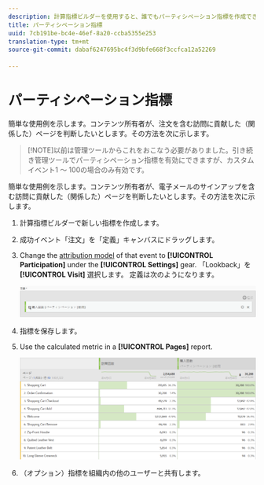 ```yaml
---
description: 計算指標ビルダーを使用すると、誰でもパーティシペーション指標を作成できます。
title: パーティシペーション指標
uuid: 7cb191be-bc4e-46ef-8a20-ccba5355e253
translation-type: tm+mt
source-git-commit: dabaf6247695bc4f3d9bfe668f3ccfca12a52269

---
```



# パーティシペーション指標

簡単な使用例を示します。コンテンツ所有者が、注文を含む訪問に貢献した（関係した）ページを判断したいとします。その方法を次に示します。

>[!NOTE]以前は管理ツールからこれをおこなう必要がありました。引き続き管理ツールでパーティシペーション指標を有効にできますが、カスタムイベント1 ～ 100の場合のみ有効です。

簡単な使用例を示します。コンテンツ所有者が、電子メールのサインアップを含む訪問に貢献した（関係した）ページを判断したいとします。その方法を次に示します。

1. 計算指標ビルダーで新しい指標を作成します。
1. 成功イベント「注文」を「定義」キャンバスにドラッグします。
1. Change the [attribution model](/help/components/c-calcmetrics/c-workflow/cm-workflow/c-build-metrics/m-metric-type-alloc.md) of that event to **[!UICONTROL Participation]** under the **[!UICONTROL Settings]** gear. 「Lookback」を **[!UICONTROL Visit]** 選択します。 定義は次のようになります。

   ![](assets/participation.png)

1. 指標を保存します。
1. Use the calculated metric in a **[!UICONTROL Pages]** report.

   ![](assets/participation-pages.png)

1. （オプション）指標を組織内の他のユーザーと共有します。

